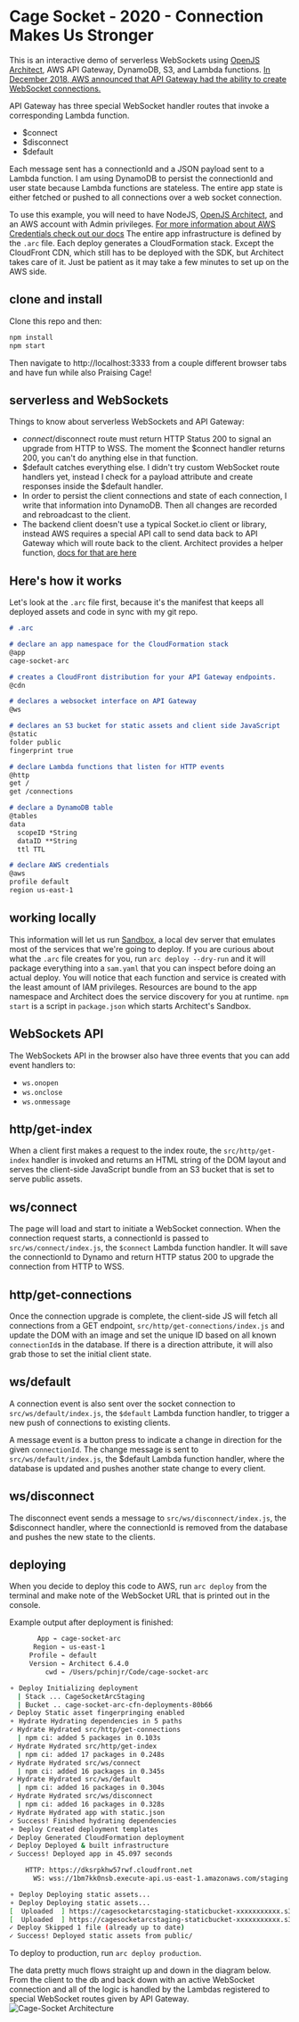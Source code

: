 # Cage Socket - 2020 - Connection Makes Us Stronger

This is an interactive demo of serverless WebSockets using [OpenJS Architect](https://arc.codes), AWS API Gateway, DynamoDB, S3, and Lambda functions. [In December 2018, AWS announced that API Gateway had the ability to create WebSocket connections.](https://aws.amazon.com/blogs/compute/announcing-websocket-apis-in-amazon-api-gateway/) 

API Gateway has three special WebSocket handler routes that invoke a corresponding Lambda function.
 - $connect
 - $disconnect
 - $default

Each message sent has a connectionId and a JSON payload sent to a Lambda function. I am using DynamoDB to persist the connectionId and user state because Lambda functions are stateless. The entire app state is either fetched or pushed to all connections over a web socket connection.

To use this example, you will need to have NodeJS, [OpenJS Architect](https://arc.codes), and an AWS account with Admin privileges. [For more information about AWS Credentials check out our docs](https://arc.codes/quickstart#local-credentials-file) The entire app infrastructure is defined by the `.arc` file. Each deploy generates a CloudFormation stack. Except the CloudFront CDN, which still has to be deployed with the SDK, but Architect takes care of it. Just be patient as it may take a few minutes to set up on the AWS side. 


## clone and install
Clone this repo and then: 
```bash
npm install
npm start
```
Then navigate to http://localhost:3333 from a couple different browser tabs and have fun while also Praising Cage! 

## serverless and WebSockets

Things to know about serverless WebSockets and API Gateway:
 - $connect/$disconnect route must return HTTP Status 200 to signal an upgrade from HTTP to WSS. The moment the $connect handler returns 200, you can't do anything else in that function.
 - $default catches everything else. I didn't try custom WebSocket route handlers yet, instead I check for a payload attribute and create responses inside the $default handler.
 - In order to persist the client connections and state of each connection, I write that information into DynamoDB. Then all changes are recorded and rebroadcast to the client.
 - The backend client doesn't use a typical Socket.io client or library, instead AWS requires a special API call to send data back to API Gateway which will route back to the client. Architect provides a helper function, [docs for that are here](https://arc.codes/primitives/ws)

## Here's how it works

Let's look at the `.arc` file first, because it's the manifest that keeps all deployed assets and code in sync with my git repo.
```md
# .arc

# declare an app namespace for the CloudFormation stack
@app
cage-socket-arc

# creates a CloudFront distribution for your API Gateway endpoints.
@cdn

# declares a websocket interface on API Gateway
@ws

# declares an S3 bucket for static assets and client side JavaScript
@static
folder public
fingerprint true

# declare Lambda functions that listen for HTTP events
@http
get /
get /connections

# declare a DynamoDB table
@tables
data
  scopeID *String
  dataID **String
  ttl TTL

# declare AWS credentials
@aws
profile default
region us-east-1
```

## working locally
This information will let us run [Sandbox](https://github.com/architect/sandbox), a local dev server that emulates most of the services that we're going to deploy. If you are curious about what the `.arc` file creates for you, run `arc deploy --dry-run` and it will package everything into a `sam.yaml` that you can inspect before doing an actual deploy. You will notice that each function and service is created with the least amount of IAM privileges. Resources are bound to the app namespace and Architect does the service discovery for you at runtime. `npm start` is a script in `package.json` which starts Architect's Sandbox.

## WebSockets API
The WebSockets API in the browser also have three events that you can add event handlers to:
- `ws.onopen`
- `ws.onclose`
- `ws.onmessage`

## http/get-index
When a client first makes a request to the index route, the `src/http/get-index` handler is invoked and returns an HTML string of the DOM layout and serves the client-side JavaScript bundle from an S3 bucket that is set to serve public assets.

## ws/connect
The page will load and start to initiate a WebSocket connection. When the connection request starts, a connectionId is passed to `src/ws/connect/index.js`, the `$connect` Lambda function handler. It will save the connectionId to Dynamo and return HTTP status 200 to upgrade the connection from HTTP to WSS. 

## http/get-connections
Once the connection upgrade is complete, the client-side JS will fetch all connections from a GET endpoint, `src/http/get-connections/index.js` and update the DOM with an image and set the unique ID based on all known `connectionId`s in the database. If there is a direction attribute, it will also grab those to set the initial client state.

## ws/default
A connection event is also sent over the socket connection to `src/ws/default/index.js`, the `$default` Lambda function handler, to trigger a new push of connections to existing clients. 

A message event is a button press to indicate a change in direction for the given `connectionId`. The change message is sent to `src/ws/default/index.js`, the $default Lambda function handler, where the database is updated and pushes another state change to every client.

## ws/disconnect
The disconnect event sends a message to `src/ws/disconnect/index.js`, the $disconnect handler, where the connectionId is removed from the database and pushes the new state to the clients.

## deploying
When you decide to deploy this code to AWS, run `arc deploy` from the terminal and make note of the WebSocket URL that is printed out in the console.

Example output after deployment is finished:
```bash
       App ⌁ cage-socket-arc
      Region ⌁ us-east-1
     Profile ⌁ default
     Version ⌁ Architect 6.4.0
         cwd ⌁ /Users/pchinjr/Code/cage-socket-arc

⚬ Deploy Initializing deployment
  | Stack ... CageSocketArcStaging
  | Bucket .. cage-socket-arc-cfn-deployments-80b66
✓ Deploy Static asset fingerpringing enabled
⚬ Hydrate Hydrating dependencies in 5 paths
✓ Hydrate Hydrated src/http/get-connections
  | npm ci: added 5 packages in 0.103s
✓ Hydrate Hydrated src/http/get-index
  | npm ci: added 17 packages in 0.248s
✓ Hydrate Hydrated src/ws/connect
  | npm ci: added 16 packages in 0.345s
✓ Hydrate Hydrated src/ws/default
  | npm ci: added 16 packages in 0.304s
✓ Hydrate Hydrated src/ws/disconnect
  | npm ci: added 16 packages in 0.328s
✓ Hydrate Hydrated app with static.json
✓ Success! Finished hydrating dependencies
⚬ Deploy Created deployment templates
✓ Deploy Generated CloudFormation deployment
✓ Deploy Deployed & built infrastructure
✓ Success! Deployed app in 45.097 seconds

    HTTP: https://dksrpkhw57rwf.cloudfront.net
      WS: wss://1bm7kk0nsb.execute-api.us-east-1.amazonaws.com/staging

⚬ Deploy Deploying static assets...
⚬ Deploy Deploying static assets...
[  Uploaded  ] https://cagesocketarcstaging-staticbucket-xxxxxxxxxxx.s3.us-east-1.amazonaws.com/static.json
[  Uploaded  ] https://cagesocketarcstaging-staticbucket-xxxxxxxxxxx.s3.us-east-1.amazonaws.com/index-069f5b4a5c.mjs
✓ Deploy Skipped 1 file (already up to date)
✓ Success! Deployed static assets from public/
```

To deploy to production, run `arc deploy production`.

The data pretty much flows straight up and down in the diagram below. From the client to the db and back down with an active WebSocket connection and all of the logic is handled by the Lambdas registered to special WebSocket routes given by API Gateway.
![Cage-Socket Architecture](https://user-images.githubusercontent.com/10526646/84422202-abb9d100-abea-11ea-9562-1d2897970740.png)